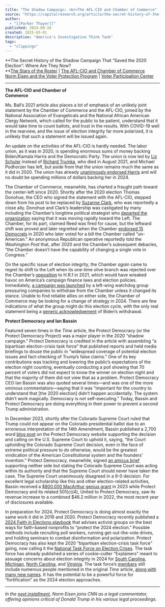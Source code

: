 ```yaml
---
title: "The Shadow Campaign: <br>The AFL-CIO and Chamber of Commerce"
source: "https://capitalresearch.org/article/the-secret-history-of-the-shadow-campaign-part-2/"
author:
  - "[[Parker Thayer]]"
published: 2024-09-18
created: 2025-03-01
description: "America's Investigative Think Tank"
tags:
  - "clippings"
---
```

**The Secret History of the Shadow Campaign That “Saved the 2020 Election”: Where Are They Now?  
**[The Stars of the Roster](https://capitalresearch.org/article/the-secret-history-of-the-shadow-campaign-part-1/) | [The AFL-CIO and Chamber of Commerce](https://capitalresearch.org/article/the-secret-history-of-the-shadow-campaign-part-2/)  
[Norm Eisen and the Voter Protection Program](https://capitalresearch.org/article/the-secret-history-of-the-shadow-campaign-part-3/) | [Voter Participation Center](https://capitalresearch.org/article/the-secret-history-of-the-shadow-campaign-part-4/)

---

**The AFL-CIO and Chamber of Commerce**                                                                                  

Ms. Ball’s 2021 article also places a lot of emphasis of an unlikely joint statement by the Chamber of Commerce and the AFL-CIO, joined by the National Association of Evangelicals and the National African American Clergy Network, which called for the public to be patient, understand that it would take time to count ballots, and trust in the results. With COVID-19 well in the rearview, and the issue of election integrity far more polarized, it is unlikely that such a statement will be issued again.

An update on the activities of the AFL-CIO is hardly needed. The labor union, as it was in 2020, is spending enormous sums of money backing Biden/Kamala Harris and the Democratic Party. The union is now led by [Liz Schuler](https://www.influencewatch.org/person/liz-shuler/) instead of [Richard Trumka](https://www.influencewatch.org/person/richard-trumka/), who died in August 2021, and Michael Podhorzer has left, but aside from that the union remains much the same as it did in 2020. The union has already [unanimously endorsed Harris](https://aflcio.org/press/releases/afl-cio-unanimously-endorses-kamala-harris-president) and will no doubt be spending millions of dollars backing her in 2024.

The Chamber of Commerce, meanwhile, has charted a fraught path toward the center-left since 2020. Shortly after the 2020 election Thomas Donohue, the CEO who signed the statement with the AFL-CIO, stepped down from his post to be replaced by [Suzanne Clark](https://www.influencewatch.org/person/suzanne-clark/), who was reportedly a close ally. Donohue and Clark’s leadership was castigated by many including the Chamber’s longtime political strategist who [departed the organization](https://www.politico.com/news/2020/09/29/chamber-of-commerce-strategist-resigns-423123) saying that it was moving rapidly toward the Left. The Chamber, for its part, claimed Reed was fired for cause, but the leftward shift was proved and later regretted when the Chamber [endorsed 15 Democrats](https://www.washingtonpost.com/opinions/2021/03/13/how-chamber-commerce-ceo-suzanne-clark-plans-navigate-polarized-washington/) in 2020 who later voted for a bill the Chamber called “un-American.” An anonymous Republican operative reportedly told the *Washington Post* that, after 2020 and the Chamber’s subsequent debacles, “the Chamber doesn’t have the capability of changing a single vote in Congress.”

On the specific issue of election integrity, the Chamber *again* came to regret its shift to the Left when its one-time olive branch was rejected over the Chamber’s [opposition](https://www.uschamber.com/regulations/us-chamber-key-vote-letter-opposing-hr-1-the-people-act) to H.R.1 in 2021, which would have wreaked havoc on America’s campaign finance laws and election policies. Immediately, [a campaign was launched](https://thehill.com/business-a-lobbying/business-a-lobbying/558446-watchdog-ramps-up-ad-campaign-pressuring-companies-to/) by a left-wing watchdog group pressuring companies to withdraw from the Chamber unless it changed its stance. Unable to find reliable allies on either side, the Chamber of Commerce may be looking for a change of strategy in 2024. There are few indications of what the group might do this election cycle, with the only real statement being a [generic acknowledgement](https://www.uschamber.com/improving-government/elections/u-s-chamber-responds-to-president-bidens-withdrawal-from-2024-presidential-race#:~:text=Washington%2C%20D.C.%20%E2%80%93%20The%20U.S.%20Chamber,to%20him%20our%20best%20wishes.) of Biden’s withdrawal.

**Protect Democracy and Ian Bassin**

Featured seven times in the *Time* article, the Protect Democracy (or the Protect Democracy Project) was a major player in the 2020 “shadow campaign.” Protect Democracy is credited in the article with assembling “a bipartisan election-crisis task force” that published reports and held media briefings to douse the public in “widespread coverage of potential election issues and fact-checking of Trump’s false claims.” One of its key contributions was tracking and lowering the public’s expectations of the election night counting, eventually conducting a poll showing that 70 percent of voters did not expect to know the winner on election night and that the majority of them did not view that as a problem. Protect Democracy CEO Ian Bassin was also quoted several times—and was one of the more ominous commentators—saying that it was “important for the country to understand that \[the 2020 election\] didn’t happen accidentally. The system didn’t work magically. Democracy is not self-executing.” Today, Bassin and Protect Democracy are doing everything in their power to prevent a second Trump administration.

In December 2023, shortly after the Colorado Supreme Court ruled that Trump could not appear on the Colorado presidential ballot due to an erroneous interpretation of the 14th Amendment, Bassin published a 2,700 word [blog post](https://protectdemocracy.org/work/trump-ballot-eligibility-colorado-supreme-court/) on the Protect Democracy website supporting the decision and calling on the U.S. Supreme Court to uphold it, saying, “the Court upholding the Colorado Supreme Court decision, even in the face of extreme political pressure to do otherwise, would be the greatest vindication of the American Constitutional system and the founders’ invention.” Protect Democracy, meanwhile, signed [an amicus brief](https://www.supremecourt.gov/DocketPDF/23/23-719/298030/20240118123847721_23-719%20ac%20Brennan%20Center%20for%20Justice.pdf) supporting neither side but stating the Colorado Supreme Court was acting within its authority and that the Supreme Court should never have taken the case. The Supreme Court unanimously disagreed in a 9-0 decision. For excellent legal scholarship like this and other election-related activities, Bassin received a [$800,000 MacArthur genius grant](https://www.votebeat.org/2023/10/21/23925246/ian-bassin-protect-democracy-macarthur-genius-grant/) in 2023 while Protect Democracy and its related 501(c)(4), United to Protect Democracy, saw its revenue increase to a combined $46.2 million in 2022, the most recent year of disclosures available.

In preparation for 2024, Protect Democracy is doing almost exactly the same work it did in 2019 and 2020. Protect Democracy recently published a [2024 Faith in Elections playbook](https://www.interfaithamerica.org/wp-content/uploads/2024/01/FIE-print-pages-1.9.24.pdf) that advises activist groups on the best ways for faith-based nonprofits to “protect the 2024 election.” Possible methods include recruiting poll workers, running get-out-the-vote drives, and holding seminars to combat disinformation and polarization. Protect Democracy has also kept the 2020 “bipartisan election-crisis task force” going, now calling it the [National Task Force on Election Crises](https://www.electiontaskforce.org/). The task force has already published a series of cookie-cutter “Explainers” meant to assuage concerns about election integrity in 2024 for [South Carolina](https://www.electiontaskforce.org/s/NTFEC-SC-Elections-Explainer-1.pdf), [Michigan](https://www.electiontaskforce.org/s/NTFEC-MICHIGAN-Elections-Explainer.pdf), [North Carolina](https://static1.squarespace.com/static/5e70e52c7c72720ed714313f/t/65e5d17d143b45593d3d7545/1709560194093/NTFEC+North+Carolina+Elections+Explainer.pdf), and [Virginia](https://static1.squarespace.com/static/5e70e52c7c72720ed714313f/t/65e5d1707bc2b52ffc5755d9/1709560181005/NTFEC+Virginia+Elections+Explainer.pdf). The task force’s [members](https://www.electiontaskforce.org/members) still include numerous people mentioned in the original *Time* article, [along with many new names](https://thefederalist.com/2024/07/10/leftist-elections-task-force-is-a-whos-who-of-infamous-election-meddlers/). It has the potential to be a powerful force for “fortification” as the 2024 election approaches.

---

*In the [next installment](https://capitalresearch.org/article/the-secret-history-of-the-shadow-campaign-part-3/), Norm Eisen joins CNN as a legal commentator, offering opinions critical of Donald Trump in his various legal proceedings.*